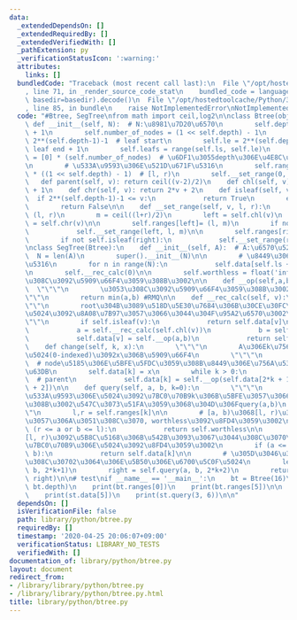 ```yaml
---
data:
  _extendedDependsOn: []
  _extendedRequiredBy: []
  _extendedVerifiedWith: []
  _pathExtension: py
  _verificationStatusIcon: ':warning:'
  attributes:
    links: []
  bundledCode: "Traceback (most recent call last):\n  File \"/opt/hostedtoolcache/Python/3.8.5/x64/lib/python3.8/site-packages/onlinejudge_verify/documentation/build.py\"\
    , line 71, in _render_source_code_stat\n    bundled_code = language.bundle(stat.path,\
    \ basedir=basedir).decode()\n  File \"/opt/hostedtoolcache/Python/3.8.5/x64/lib/python3.8/site-packages/onlinejudge_verify/languages/python.py\"\
    , line 85, in bundle\n    raise NotImplementedError\nNotImplementedError\n"
  code: "#Btree, SegTree\nfrom math import ceil,log2\n\nclass Btree(object):\n   \
    \ def __init__(self, N):  # N:\u8981\u7D20\u6570\n        self.depth = ceil(log2(N))\
    \ + 1\n        self.number_of_nodes = (1 << self.depth) - 1\n        self.ls =\
    \ 2**(self.depth-1)-1  # leaf start\n        self.le = 2**(self.depth  )-1  #\
    \ leaf end + 1\n        self.leafs = range(self.ls, self.le)\n        self.data\
    \ = [0] * (self.number_of_nodes)  # \u6DF1\u3055depth\u306E\u4E8C\u5206\u6728\n\
    \n        # \u533A\u9593\u306E\u521D\u671F\u5316\n        self.ranges = [(0,0)]\
    \ * ((1 << self.depth) - 1)  # [l, r)\n        self.__set_range(0, 0, N)\n\n \
    \   def parent(self, v): return ceil((v-2)/2)\n    def chl(self, v): return 2*v\
    \ + 1\n    def chr(self, v): return 2*v + 2\n    def isleaf(self, v):\n      \
    \  if 2**(self.depth-1)-1 <= v:\n            return True\n        else:\n    \
    \        return False\n\n    def __set_range(self, v, l, r):\n        self.ranges[v]=\
    \ (l, r)\n        m = ceil((l+r)/2)\n        left = self.chl(v)\n        right\
    \ = self.chr(v)\n\n        self.ranges[left]= (l, m)\n        if not self.isleaf(left):\n\
    \            self.__set_range(left, l, m)\n\n        self.ranges[right]= (m, r)\n\
    \        if not self.isleaf(right):\n            self.__set_range(right, m, r)\n\
    \nclass SegTree(Btree):\n    def __init__(self, A):  # A:\u6570\u5217\n      \
    \  N = len(A)\n        super().__init__(N)\n\n        # \u8449\u306E\u521D\u671F\
    \u5316\n        for n in range(N):\n            self.data[self.ls + n] = A[n]\n\
    \n        self.__rec_calc(0)\n\n        self.worthless = float('inf')  #\u3053\
    \u308C\u3092\u5909\u66F4\u3059\u308B\u3002\n\n    def __op(self,a,b):\n      \
    \  \"\"\"\n        \u3053\u308C\u3092\u5909\u66F4\u3059\u308B\u3002\n        \"\
    \"\"\n        return min(a,b) #RMQ\n\n    def __rec_calc(self, v):\n        \"\
    \"\"\n        root\u304B\u3089\u518D\u5E30\u7684\u306B\u30CE\u30FC\u30C9\u306E\
    \u5024\u3092\u8A08\u7B97\u3057\u3066\u3044\u304F\u95A2\u6570\u3002\n        \"\
    \"\"\n        if self.isleaf(v):\n            return self.data[v]\n        else:\n\
    \            a = self.__rec_calc(self.chl(v))\n            b = self.__rec_calc(self.chr(v))\n\
    \            self.data[v] = self.__op(a,b)\n            return self.data[v]\n\n\
    \    def change(self, k, x):\n        \"\"\"\n        A\u306Ek\u756A\u76EE\u306E\
    \u5024(0-indexed)\u3092x\u306B\u5909\u66F4\n        \"\"\"\n        k += self.ls\
    \  # node\u5185\u306E\u5BFE\u5FDC\u3059\u308B\u8449\u306E\u756A\u53F7\u306B\u5909\
    \u63DB\n        self.data[k] = x\n        while k > 0:\n            k = (k-1)//2\
    \  # parent\n            self.data[k] = self.__op(self.data[2*k + 1], self.data[2*k\
    \ + 2])\n\n    def query(self, a, b, k=0):\n        \"\"\"\n        [a, b)\u306E\
    \u533A\u9593\u306E\u5024\u3092\u7BC0\u70B9k\u306B\u5BFE\u3057\u3066\u6C42\u3081\
    \u308B\u3002\u547C\u3073\u51FA\u3059\u3068\u304D\u306Fquery(a,b)\n        \"\"\
    \"\n        l,r = self.ranges[k]\n\n        # [a, b)\u3068[l, r)\u304C\u4EA4\u5DEE\
    \u3057\u306A\u3051\u308C\u3070, worthless\u3092\u8FD4\u3059\u3002\n        if\
    \ (r <= a or b <= l):\n            return self.worthless\n\n        # [a, b)\u304C\
    [l, r)\u3092\u5B8C\u5168\u306B\u542B\u3093\u3067\u3044\u308C\u3070\u3053\u306E\
    \u7BC0\u70B9\u306E\u5024\u3092\u8FD4\u3059\u3002\n        if (a <= l and r <=\
    \ b):\n            return self.data[k]\n\n        # \u305D\u3046\u3067\u306A\u3051\
    \u308C\u30702\u3064\u306E\u5B50\u306E\u6700\u5C0F\u5024\n        left = self.query(a,\
    \ b, 2*k+1)\n        right = self.query(a, b, 2*k+2)\n        return self.__op(left,\
    \ right)\n\n# test\nif __name__ == '__main__':\n    bt = Btree(16)\n    print('depth',\
    \ bt.depth)\n    print(bt.ranges[0])\n    print(bt.ranges[5])\n\n    st = SegTree([5,3,7,9,6,4,1,2])\n\
    \    print(st.data[5])\n    print(st.query(3, 6))\n\n"
  dependsOn: []
  isVerificationFile: false
  path: library/python/btree.py
  requiredBy: []
  timestamp: '2020-04-25 20:06:07+09:00'
  verificationStatus: LIBRARY_NO_TESTS
  verifiedWith: []
documentation_of: library/python/btree.py
layout: document
redirect_from:
- /library/library/python/btree.py
- /library/library/python/btree.py.html
title: library/python/btree.py
---
```


